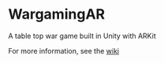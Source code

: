 # WargamingAR
A table top war game built in Unity with ARKit

For more information, see the [wiki](https://github.com/AstralGaming/WargamingAR/wiki)
